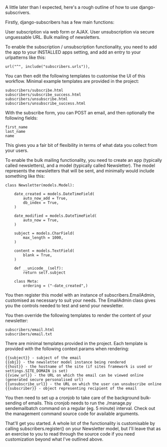 A little later than I expected, here's a rough outline of how to use django-subscrivers.

Firstly, django-subscribers has a few main functions:

User subscription via web form or AJAX.
User unsubscription via secure unguessable URL.
Bulk mailing of newsletters.

To enable the subscription / unsubscription functionality, you need to add the app to your INSTALLED apps setting, and add an entry to your urlpatterns like this:

    url("^", include("subscribers.urls")),

You can then edit the following templates to customise the UI of this workflow. Minimal example templates are provided in the project:

    subscribers/subscribe.html
    subscribers/subscribe_success.html
    subscribers/unsubscribe.html
    subscribers/unsubscribe_success.html

With the subscribe form, you can POST an email, and then optionally the following fields:

    first_name
    last_name
    name

This gives you a fair bit of flexibility in terms of what data you collect from your users.

To enable the bulk mailing functionality, you need to create an app (typically called newsletters), and a model (typically called Newsletter). The model represents the newsletters that will be sent, and minimally would include something like this:

    class Newsletter(models.Model):

        date_created = models.DateTimeField(
            auto_now_add = True,
            db_index = True,
        )

        date_modified = models.DateTimeField(
            auto_now = True,
        )

        subject = models.CharField(
            max_length = 1000,
        )

        content = models.TextField(
            blank = True,
        )

        def __unicode__(self):
            return self.subject

        class Meta:
            ordering = ("-date_created",)

You then register this model with an instance of subscribers.EmailAdmin, customised as necessary to suit your needs. The EmailAdmin class gives you the controls needed to test and send your newsletter.

You then override the following templates to render the content of your newsletter:

    subscribers/email.html
    subscribers/email.txt

There are minimal templates provided in the project. Each template is provided with the following context params when rendering:

    {{subject}} - subject of the email
    {{obj}} - the newsletter model instance being rendered
    {{host}} - the hostname of the site (if sites framework is used or settings.SITE_DOMAIN is set)
    {{view_url}} - the URL on which the email can be viewed online (generated secure personalised url)
    {{unsubscribe_url}} - the URL on which the user can unsubscribe online
    {{subscriber}} - object representing recipient of the email

You then need to set up a cronjob to take care of the background bulk-sending of emails. This cronjob needs to run the ./manage.py sendemailbatch command on a regular (eg. 5 minute) interval. Check out the management command source code for available arguments.

That'll get you started. A whole lot of the functionality is customisable by calling subscribers.register() on your Newsletter model, but I'll leave that as an exercise to you to read through the source code if you need customization beyond what I've outlined above.